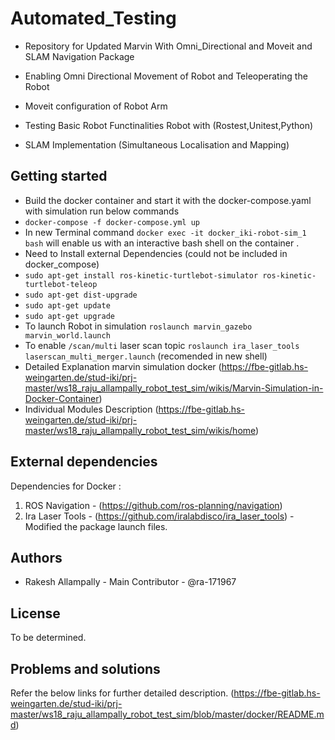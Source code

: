 # Automated_Testing

- Repository for Updated Marvin With Omni_Directional and Moveit and SLAM Navigation Package

- Enabling Omni Directional Movement of Robot and Teleoperating the Robot

- Moveit configuration of Robot Arm
 
- Testing Basic Robot Functinalities Robot with (Rostest,Unitest,Python)

- SLAM Implementation (Simultaneous Localisation and Mapping)

## Getting started
- Build the docker container and start it with the docker-compose.yaml with simulation run below commands
- `docker-compose -f docker-compose.yml up`
- In new Terminal command `docker exec -it docker_iki-robot-sim_1 bash` will enable us with an interactive bash shell on the container .
- Need to Install external Dependencies (could not be included in docker_compose)
- `sudo apt-get install ros-kinetic-turtlebot-simulator ros-kinetic-turtlebot-teleop`
- `sudo apt-get dist-upgrade`
- `sudo apt-get update`
- `sudo apt-get upgrade`
- To launch Robot in simulation `roslaunch marvin_gazebo marvin_world.launch`
- To enable `/scan/multi` laser scan topic `roslaunch ira_laser_tools laserscan_multi_merger.launch` (recomended in new shell)
- Detailed Explanation marvin simulation docker (https://fbe-gitlab.hs-weingarten.de/stud-iki/prj-master/ws18_raju_allampally_robot_test_sim/wikis/Marvin-Simulation-in-Docker-Container)
- Individual Modules Description (https://fbe-gitlab.hs-weingarten.de/stud-iki/prj-master/ws18_raju_allampally_robot_test_sim/wikis/home) 

## External dependencies
Dependencies for Docker :

1. ROS Navigation - (https://github.com/ros-planning/navigation)
2. Ira Laser Tools - (https://github.com/iralabdisco/ira_laser_tools) - Modified the package launch files.


## Authors
- Rakesh Allampally - Main Contributor - @ra-171967


## License
To be determined.

## Problems and solutions 
Refer the below links for further detailed description.
(https://fbe-gitlab.hs-weingarten.de/stud-iki/prj-master/ws18_raju_allampally_robot_test_sim/blob/master/docker/README.md)

